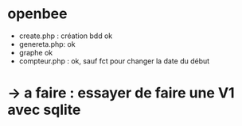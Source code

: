 # openbee
- create.php : création bdd ok
- genereta.php: ok 
- graphe ok
- compteur.php : ok, sauf fct pour changer la date du début

# -> a faire : essayer de faire une V1 avec sqlite
